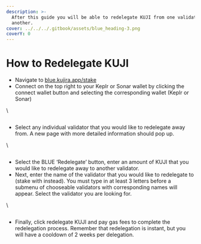 ```yaml
---
description: >-
  After this guide you will be able to redelegate KUJI from one validator to
  another.
cover: ../../../.gitbook/assets/blue_heading-3.png
coverY: 0
---
```


# How to Redelegate KUJI

* Navigate to [blue.kujira.app/stake](https://blue.kujira.app/stake)
* Connect on the top right to your Keplr or Sonar wallet by clicking the connect wallet button and selecting the corresponding wallet (Keplr or Sonar)

\


<figure><img src="https://lh4.googleusercontent.com/3_kk5Llb_AiG6dbLjUsVmcjlDnSVbZl6JPGVhG__BQufqcKPuvrcahPyHAOtf4_lIJsF_f68k2kW0PRw9gAphLzLuzKV8_un7SlpfJxxS2Nsjb9dMqOmOLG4odoxaqlLBU080tADol27Nrs6QseT5EM" alt=""><figcaption></figcaption></figure>

* Select any individual validator that you would like to redelegate away from. A new page with more detailed information should pop up.

\


<figure><img src="https://lh3.googleusercontent.com/3vMRTLDu_swJZ7yfcPVsSXac5tFcE3GbK94he6iJ7FJyrAjXwdqWIsrcT1IBojgAD81jv9vSNhT60tLOzWOmbWnHpYCxW5JJ5XnbDQxIsT7izgUn7KbDWCU3hQNZWpSJdID-JCPL-_isSaN2DbeaTws" alt=""><figcaption></figcaption></figure>

* Select the BLUE ‘Redelegate’ button, enter an amount of KUJI that you would like to redelegate away to another validator.
* Next, enter the name of the validator that you would like to redelegate to (stake with instead). You must type in at least 3 letters before a submenu of chooseable validators with corresponding names will appear. Select the validator you are looking for.

\


<figure><img src="https://lh4.googleusercontent.com/9-5Km86df444RWy-9lVFH4jA8aorvfOLoCJ5Lp3j_H08L0A2vg-wVaPjWeFYIHBxWJDBYbqUPKJNd_i2ytR3qYHT2Rb4eFZ6-TdfCLkoQk4tUwar3r3dgvuAbQn2ShqefeZJT2nbPcMjk9EpXdy3fGA" alt=""><figcaption></figcaption></figure>

* Finally, click redelegate KUJI and pay gas fees to complete the redelegation process. Remember that redelegation is instant, but you will have a cooldown of 2 weeks per delegation.
